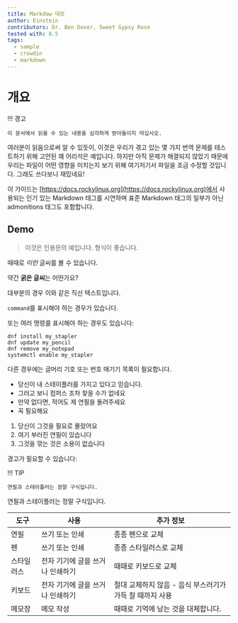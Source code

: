 ```yaml
---
title: Markdow 데모
author: Einstein
contributors: Dr. Ben Dover, Sweet Gypsy Rose
tested with: 8.5
tags:
  - sample
  - crowdin
  - markdown
---
```


# 개요

!!! 경고

    이 문서에서 읽을 수 있는 내용을 심각하게 받아들이지 마십시오.

여러분이 읽음으로써 알 수 있듯이, 이것은 우리가 겪고 있는 몇 가지 번역 문제를 테스트하기 위해 고안된 꽤 어리석은 예입니다. 하지만 아직 문제가 해결되지 않았기 때문에 우리는 파일이 어떤 영향을 미치는지 보기 위해 여기저기서 파일을 조금 수정할 것입니다. 그래도 쓰다보니 재밌네요!

이 가이드는 [https://docs.rockylinux.org](https://docs.rockylinux.org)에서 사용되는 인기 있는 Markdown 태그를 시연하며 표준 Markdown 태그의 일부가 아닌 admonitions 태그도 포함합니다.

## Demo

> 이것은 인용문의 예입니다. 형식이 좋습니다.

때때로 _이런_ 글씨를 볼 수 있습니다.

약간 **굵은 글씨**는 어떤가요?

대부분의 경우 이와 같은 직선 텍스트입니다.

`command`를 표시해야 하는 경우가 있습니다.

또는 여러 명령를 표시해야 하는 경우도 있습니다:

```
dnf install my_stapler
dnf update my_pencil
dnf remove my_notepad
systemctl enable my_stapler
```

다른 경우에는 글머리 기호 또는 번호 매기기 목록이 필요합니다.

- 당신이 내 스테이플러를 가지고 있다고 믿습니다.
- 그러고 보니 컴퍼스 조차 찾을 수가 없네요
- 만약 없다면, 적어도 제 연필을 돌려주세요
- 꼭 필요해요

1. 당신이 그것을 필요로 몰랐어요
2. 여기 부러진 연필이 있습니다
3. 그것을 깎는 것은 소용이 없습니다

경고가 필요할 수 있습니다:

!!! TIP

    연필과 스테이플러는 정말 구식입니다.

연필과 스테이플러는 정말 구식입니다.

| 도구    | 사용                 | 추가 정보                             |
| ----- | ------------------ | --------------------------------- |
| 연필    | 쓰기 또는 인쇄           | 종종 펜으로 교체                         |
| 펜     | 쓰기 또는 인쇄           | 종종 스타일러스로 교체                      |
| 스타일러스 | 전자 기기에 글을 쓰거나 인쇄하기 | 때때로 키보드로 교체                       |
| 키보드   | 전자 기기에 글을 쓰거나 인쇄하기 | 절대 교체하지 않음 - 음식 부스러기가 가득 찰 때까지 사용 |
| 메모장   | 메모 작성              | 때때로 기억에 남는 것을 대체합니다.              |
